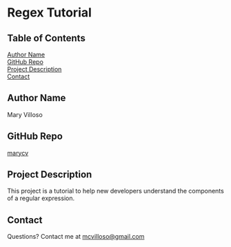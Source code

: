 # Regex Tutorial
##  Table of Contents
[Author Name](#author-name) <br>
[GitHub Repo](#github-repo) <br>
[Project Description](#project-description) <br>
[Contact](#contact)
## Author Name
Mary Villoso
## GitHub Repo
[marycv](https://github.com/marycv/regex-tutorial)
## Project Description
This project is a tutorial to help new developers understand the components of a regular expression.
## Contact
Questions? Contact me at mcvilloso@gmail.com 